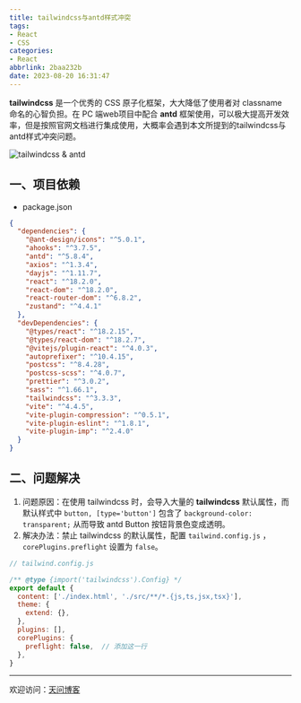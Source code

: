 ```yaml
---
title: tailwindcss与antd样式冲突
tags:
- React
- CSS
categories:
- React
abbrlink: 2baa232b
date: 2023-08-20 16:31:47
---
```


**tailwindcss** 是一个优秀的 CSS 原子化框架，大大降低了使用者对 classname 命名的心智负担。在 PC 端web项目中配合 **antd** 框架使用，可以极大提高开发效率，但是按照官网文档进行集成使用，大概率会遇到本文所提到的tailwindcss与antd样式冲突问题。

![tailwindcss & antd](https://tiven.cn/static/img/antd-01-3mvOEjp_.jpg)

[//]: # (<!-- more -->)

## 一、项目依赖

* package.json 

```json
{
  "dependencies": {
    "@ant-design/icons": "^5.0.1",
    "ahooks": "^3.7.5",
    "antd": "^5.8.4",
    "axios": "^1.3.4",
    "dayjs": "^1.11.7",
    "react": "^18.2.0",
    "react-dom": "^18.2.0",
    "react-router-dom": "^6.8.2",
    "zustand": "^4.4.1"
  },
  "devDependencies": {
    "@types/react": "^18.2.15",
    "@types/react-dom": "^18.2.7",
    "@vitejs/plugin-react": "^4.0.3",
    "autoprefixer": "^10.4.15",
    "postcss": "^8.4.28",
    "postcss-scss": "^4.0.7",
    "prettier": "^3.0.2",
    "sass": "^1.66.1",
    "tailwindcss": "^3.3.3",
    "vite": "^4.4.5",
    "vite-plugin-compression": "^0.5.1",
    "vite-plugin-eslint": "^1.8.1",
    "vite-plugin-imp": "^2.4.0"
  }
}
```

## 二、问题解决

1. 问题原因：在使用 tailwindcss 时，会导入大量的 **tailwindcss** 默认属性，而默认样式中 `button, [type='button']` 包含了 `background-color: transparent;` 从而导致 antd Button 按钮背景色变成透明。
2. 解决办法：禁止 tailwindcss 的默认属性，配置 `tailwind.config.js` ，`corePlugins.preflight` 设置为 `false`。

```js
// tailwind.config.js

/** @type {import('tailwindcss').Config} */
export default {
  content: ['./index.html', './src/**/*.{js,ts,jsx,tsx}'],
  theme: {
    extend: {},
  },
  plugins: [],
  corePlugins: {
    preflight: false,  // 添加这一行
  },
}
```

---

欢迎访问：[天问博客](https://tiven.cn/p/2baa232b/ "天问博客-专注于大前端技术")

